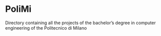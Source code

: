 # PoliMi
Directory containing all the projects of the bachelor’s degree in computer engineering of the Politecnico di Milano
